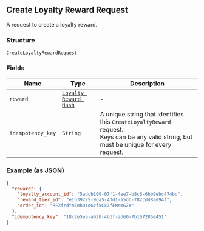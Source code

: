 ## Create Loyalty Reward Request

A request to create a loyalty reward.

### Structure

`CreateLoyaltyRewardRequest`

### Fields

| Name | Type | Description |
|  --- | --- | --- |
| `reward` | [`Loyalty Reward Hash`](/doc/models/loyalty-reward.md) | - |
| `idempotency_key` | `String` | A unique string that identifies this `CreateLoyaltyReward` request. <br>Keys can be any valid string, but must be unique for every request. |

### Example (as JSON)

```json
{
  "reward": {
    "loyalty_account_id": "5adcb100-07f1-4ee7-b8c6-6bb9ebc474bd",
    "reward_tier_id": "e1b39225-9da5-43d1-a5db-782cdd8ad94f",
    "order_id": "RFZfrdtm3mhO1oGzf5Cx7fEMsmGZY"
  },
  "idempotency_key": "18c2e5ea-a620-4b1f-ad60-7b167285e451"
}
```

